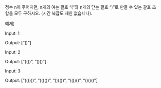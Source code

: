 
정수 n이 주어지면, n개의 여는 괄호 “(“와 n개의 닫는 괄호 “)”로 만들 수 있는 괄호 조합을 모두 구하시오. (시간 복잡도 제한 없습니다).

 

예제)

Input: 1

Output: [“()”]

Input: 2

Output: [“(())”, “()()”]

Input: 3

Output: [“((()))”, “(()())”, “()(())”, “(())()”, “()()()”]
